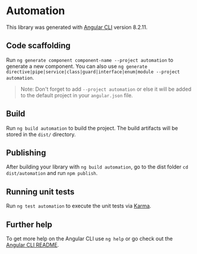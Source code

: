 # Automation

This library was generated with [Angular CLI](https://github.com/angular/angular-cli) version 8.2.11.

## Code scaffolding

Run `ng generate component component-name --project automation` to generate a new component. You can also use `ng generate directive|pipe|service|class|guard|interface|enum|module --project automation`.
> Note: Don't forget to add `--project automation` or else it will be added to the default project in your `angular.json` file. 

## Build

Run `ng build automation` to build the project. The build artifacts will be stored in the `dist/` directory.

## Publishing

After building your library with `ng build automation`, go to the dist folder `cd dist/automation` and run `npm publish`.

## Running unit tests

Run `ng test automation` to execute the unit tests via [Karma](https://karma-runner.github.io).

## Further help

To get more help on the Angular CLI use `ng help` or go check out the [Angular CLI README](https://github.com/angular/angular-cli/blob/master/README.md).

